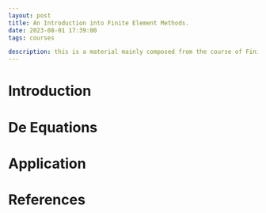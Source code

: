 ```yaml
---
layout: post
title: An Introduction into Finite Element Methods. 
date: 2023-08-01 17:39:00
tags: courses

description: this is a material mainly composed from the course of Finite Element Methods at USTC 2023 fall. 
---
```


# Introduction

# De Equations

# Application

# References
